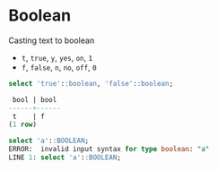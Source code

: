 # Boolean

Casting text to boolean

-   `t`, `true`, `y`, `yes`, `on`, `1`
-   `f`, `false`, `n`, `no`, `off`, `0`

```sql
select 'true'::boolean, 'false'::boolean;

 bool | bool
------+------
 t    | f
(1 row)
```

```sql
select 'a'::BOOLEAN;
ERROR:  invalid input syntax for type boolean: "a"
LINE 1: select 'a'::BOOLEAN;
```
